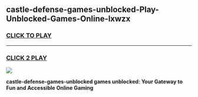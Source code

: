 
## castle-defense-games-unblocked-Play-Unblocked-Games-Online-lxwzx
<h3>
<a href="https://premium76.site?title=castle-defense-games-unblocked&ref=25A">CLICK TO PLAY</a></h3>
<hr>

<h3>
<a href="https://premium76.site?title=castle-defense-games-unblocked&ref=25A">CLICK 2 PLAY</a>
  
</h3>

<a href="https://premium76.site?title=castle-defense-games-unblocked&ref=25A"><img src="https://clearcache.store/games.png"></a>


**castle-defense-games-unblocked games unblocked: Your Gateway to Fun and Accessible Online Gaming**
